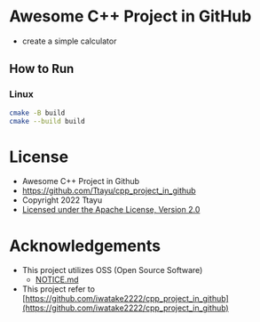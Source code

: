 # Awesome C++ Project in GitHub
- create a simple calculator

## How to Run
### Linux
```sh
cmake -B build
cmake --build build
```

# License
- Awesome C++ Project in Github
- https://github.com/Ttayu/cpp_project_in_github
- Copyright 2022 Ttayu
- [Licensed under the Apache License, Version 2.0](LICENSE)

# Acknowledgements
- This project utilizes OSS (Open Source Software)
  - [NOTICE.md](NOTICE.md)
- This project refer to [https://github.com/iwatake2222/cpp_project_in_github](https://github.com/iwatake2222/cpp_project_in_github)
